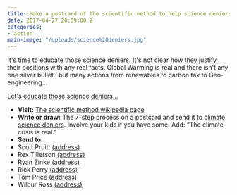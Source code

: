 ```yaml
---
title: Make a postcard of the scientific method to help science deniers.
date: 2017-04-27 20:59:00 Z
categories:
- action
main-image: "/uploads/science%20deniers.jpg"
---
```


It's time to educate those science deniers. It's not clear how they justify their positions with any real facts. Global Warming is real and there isn't any one silver bullet...but many actions from renewables to carbon tax to Geo-engineering...

[Let's educate those science deniers...](https://www.theguardian.com/environment/2016/dec/15/trump-cabinet-climate-change-deniers?utm_source=NW+Indivisible+Members&utm_campaign=7203dfa2c4-EMAIL_ACTIONS_2017_03_14&utm_medium=email&utm_term=0_fe744d2a25-7203dfa2c4-8191803)

* **Visit:** [The scientific method wikipedia page](https://simple.wikipedia.org/wiki/Scientific_method?utm_source=NW+Indivisible+Members&utm_campaign=7203dfa2c4-EMAIL_ACTIONS_2017_03_14&utm_medium=email&utm_term=0_fe744d2a25-7203dfa2c4-8191803)
* **Write or draw:** The 7-step process on a postcard and send it to [climate science deniers](https://www.theguardian.com/environment/2016/dec/15/trump-cabinet-climate-change-deniers?utm_source=NW+Indivisible+Members&utm_campaign=7203dfa2c4-EMAIL_ACTIONS_2017_03_14&utm_medium=email&utm_term=0_fe744d2a25-7203dfa2c4-8191803). Involve your kids if you have some. Add: “The climate crisis is real.”
* **Send to:**
* Scott Pruitt [(address)](https://www.epa.gov/aboutepa/mailing-addresses-and-phone-numbers?utm_source=NW+Indivisible+Members&utm_campaign=7203dfa2c4-EMAIL_ACTIONS_2017_03_14&utm_medium=email&utm_term=0_fe744d2a25-7203dfa2c4-8191803#HQ)
* Rex Tillerson [(address)](https://www.state.gov/r/pa/ei/subject/?utm_source=NW+Indivisible+Members&utm_campaign=7203dfa2c4-EMAIL_ACTIONS_2017_03_14&utm_medium=email&utm_term=0_fe744d2a25-7203dfa2c4-8191803)
* Ryan Zinke [(address)](https://www.doi.gov/contact-us?utm_source=NW+Indivisible+Members&utm_campaign=7203dfa2c4-EMAIL_ACTIONS_2017_03_14&utm_medium=email&utm_term=0_fe744d2a25-7203dfa2c4-8191803)
* Rick Perry [(address)](https://energy.gov/contact-us?utm_source=NW+Indivisible+Members&utm_campaign=7203dfa2c4-EMAIL_ACTIONS_2017_03_14&utm_medium=email&utm_term=0_fe744d2a25-7203dfa2c4-8191803)
* Tom Price [(address)](https://www.hhs.gov/about/contact-us/index.html?language=es&utm_source=NW+Indivisible+Members&utm_campaign=7203dfa2c4-EMAIL_ACTIONS_2017_03_14&utm_medium=email&utm_term=0_fe744d2a25-7203dfa2c4-8191803)
* Wilbur Ross [(address)](https://www.usa.gov/federal-agencies/u-s-department-of-commerce?utm_source=NW+Indivisible+Members&utm_campaign=7203dfa2c4-EMAIL_ACTIONS_2017_03_14&utm_medium=email&utm_term=0_fe744d2a25-7203dfa2c4-8191803)